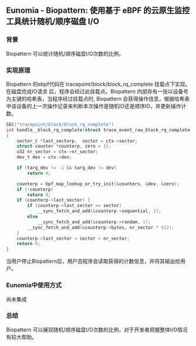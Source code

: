 ## Eunomia - Biopattern: 使用基于 eBPF 的云原生监控工具统计随机/顺序磁盘 I/O

### 背景

Biopattern 可以统计随机/顺序磁盘I/O次数的比例。

### 实现原理

Biopattern 的ebpf代码在 tracepoint/block/block_rq_complete 挂载点下实现。在磁盘完成IO请求
后，程序会经过此挂载点。Biopattern 内部存有一张以设备号为主键的哈希表，当程序经过挂载点时, Biopattern
会获得操作信息，根据哈希表中该设备的上一次操作记录来判断本次操作是随机IO还是顺序IO，并更新操作计数。

```c
SEC("tracepoint/block/block_rq_complete")
int handle__block_rq_complete(struct trace_event_raw_block_rq_complete *ctx)
{
	sector_t *last_sectorp,  sector = ctx->sector;
	struct counter *counterp, zero = {};
	u32 nr_sector = ctx->nr_sector;
	dev_t dev = ctx->dev;

	if (targ_dev != -1 && targ_dev != dev)
		return 0;

	counterp = bpf_map_lookup_or_try_init(&counters, &dev, &zero);
	if (!counterp)
		return 0;
	if (counterp->last_sector) {
		if (counterp->last_sector == sector)
			__sync_fetch_and_add(&counterp->sequential, 1);
		else
			__sync_fetch_and_add(&counterp->random, 1);
		__sync_fetch_and_add(&counterp->bytes, nr_sector * 512);
	}
	counterp->last_sector = sector + nr_sector;
	return 0;
}

```
当用户停止Biopattern后，用户态程序会读取获得的计数信息，并将其输出给用户。

### Eunomia中使用方式

尚未集成

### 总结

Biopattern 可以展现随机/顺序磁盘I/O次数的比例，对于开发者把握整体I/O情况有较大帮助。
